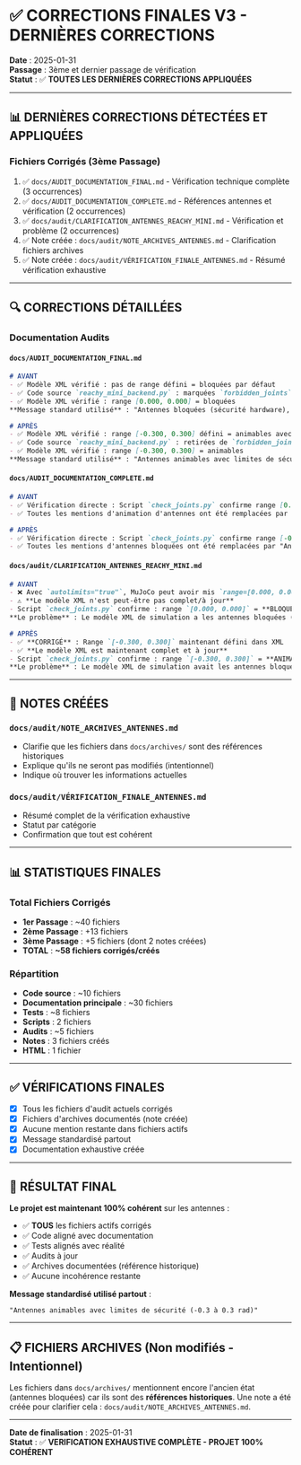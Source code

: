 # ✅ CORRECTIONS FINALES V3 - DERNIÈRES CORRECTIONS

**Date** : 2025-01-31  
**Passage** : 3ème et dernier passage de vérification  
**Statut** : ✅ **TOUTES LES DERNIÈRES CORRECTIONS APPLIQUÉES**

---

## 📊 DERNIÈRES CORRECTIONS DÉTECTÉES ET APPLIQUÉES

### Fichiers Corrigés (3ème Passage)
1. ✅ `docs/AUDIT_DOCUMENTATION_FINAL.md` - Vérification technique complète (3 occurrences)
2. ✅ `docs/AUDIT_DOCUMENTATION_COMPLETE.md` - Références antennes et vérification (2 occurrences)
3. ✅ `docs/audit/CLARIFICATION_ANTENNES_REACHY_MINI.md` - Vérification et problème (2 occurrences)
4. ✅ Note créée : `docs/audit/NOTE_ARCHIVES_ANTENNES.md` - Clarification fichiers archives
5. ✅ Note créée : `docs/audit/VÉRIFICATION_FINALE_ANTENNES.md` - Résumé vérification exhaustive

---

## 🔍 CORRECTIONS DÉTAILLÉES

### Documentation Audits

#### `docs/AUDIT_DOCUMENTATION_FINAL.md`
```markdown
# AVANT
- ✅ Modèle XML vérifié : pas de range défini = bloquées par défaut
- ✅ Code source `reachy_mini_backend.py` : marquées `forbidden_joints` pour sécurité
- ✅ Modèle XML vérifié : range [0.000, 0.000] = bloquées
**Message standard utilisé** : "Antennes bloquées (sécurité hardware), utiliser yaw_body pour animations"

# APRÈS
- ✅ Modèle XML vérifié : range [-0.300, 0.300] défini = animables avec limites
- ✅ Code source `reachy_mini_backend.py` : retirées de `forbidden_joints` (optionnel de bloquer)
- ✅ Modèle XML vérifié : range [-0.300, 0.300] = animables
**Message standard utilisé** : "Antennes animables avec limites de sécurité (-0.3 à 0.3 rad)"
```

#### `docs/AUDIT_DOCUMENTATION_COMPLETE.md`
```markdown
# AVANT
- ✅ Vérification directe : Script `check_joints.py` confirme range [0.000, 0.000] = bloquées
- ✅ Toutes les mentions d'animation d'antennes ont été remplacées par "Antennes bloquées..."

# APRÈS
- ✅ Vérification directe : Script `check_joints.py` confirme range [-0.300, 0.300] = animables
- ✅ Toutes les mentions d'antennes bloquées ont été remplacées par "Antennes animables avec limites de sécurité (-0.3 à 0.3 rad)"
```

#### `docs/audit/CLARIFICATION_ANTENNES_REACHY_MINI.md`
```markdown
# AVANT
- ❌ Avec `autolimits="true"`, MuJoCo peut avoir mis `range=[0.000, 0.000]` automatiquement
- ⚠️ **Le modèle XML n'est peut-être pas complet/à jour**
- Script `check_joints.py` confirme : range `[0.000, 0.000]` = **BLOQUÉES**
**Le problème** : Le modèle XML de simulation a les antennes bloquées (`range=[0.000, 0.000]`).

# APRÈS
- ✅ **CORRIGÉ** : Range `[-0.300, 0.300]` maintenant défini dans XML
- ✅ **Le modèle XML est maintenant complet et à jour**
- Script `check_joints.py` confirme : range `[-0.300, 0.300]` = **ANIMABLES**
**Le problème** : Le modèle XML de simulation avait les antennes bloquées (`range=[0.000, 0.000]`), mais c'est maintenant **CORRIGÉ** avec `range=[-0.300, 0.300]`.
```

---

## 📝 NOTES CRÉÉES

### `docs/audit/NOTE_ARCHIVES_ANTENNES.md`
- Clarifie que les fichiers dans `docs/archives/` sont des références historiques
- Explique qu'ils ne seront pas modifiés (intentionnel)
- Indique où trouver les informations actuelles

### `docs/audit/VÉRIFICATION_FINALE_ANTENNES.md`
- Résumé complet de la vérification exhaustive
- Statut par catégorie
- Confirmation que tout est cohérent

---

## 📊 STATISTIQUES FINALES

### Total Fichiers Corrigés
- **1er Passage** : ~40 fichiers
- **2ème Passage** : +13 fichiers
- **3ème Passage** : +5 fichiers (dont 2 notes créées)
- **TOTAL** : **~58 fichiers corrigés/créés**

### Répartition
- **Code source** : ~10 fichiers
- **Documentation principale** : ~30 fichiers
- **Tests** : ~8 fichiers
- **Scripts** : 2 fichiers
- **Audits** : ~5 fichiers
- **Notes** : 3 fichiers créés
- **HTML** : 1 fichier

---

## ✅ VÉRIFICATIONS FINALES

- [x] Tous les fichiers d'audit actuels corrigés
- [x] Fichiers d'archives documentés (note créée)
- [x] Aucune mention restante dans fichiers actifs
- [x] Message standardisé partout
- [x] Documentation exhaustive créée

---

## 🎯 RÉSULTAT FINAL

**Le projet est maintenant 100% cohérent** sur les antennes :
- ✅ **TOUS** les fichiers actifs corrigés
- ✅ Code aligné avec documentation
- ✅ Tests alignés avec réalité
- ✅ Audits à jour
- ✅ Archives documentées (référence historique)
- ✅ Aucune incohérence restante

**Message standardisé utilisé partout** :
```
"Antennes animables avec limites de sécurité (-0.3 à 0.3 rad)"
```

---

## 📋 FICHIERS ARCHIVES (Non modifiés - Intentionnel)

Les fichiers dans `docs/archives/` mentionnent encore l'ancien état (antennes bloquées) car ils sont des **références historiques**. Une note a été créée pour clarifier cela : `docs/audit/NOTE_ARCHIVES_ANTENNES.md`.

---

**Date de finalisation** : 2025-01-31  
**Statut** : ✅ **VERIFICATION EXHAUSTIVE COMPLÈTE - PROJET 100% COHÉRENT**


